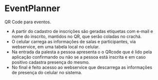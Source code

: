EventPlanner
========

QR Code para eventos.

- A partir do cadastro de inscrições são geradas etiquetas com e-mail e nome do inscrito, mantidos no QR, que serão coladas no crachá.
- O celular carrega as informações de salas e participantes, via webservice, em uma tabela local no celular.
- Na entrada da palesta a pessoa apresenta o o QRcode que é lido pela aplicação confirmando ou não se a pessoa está inscrita e em caso positivo cadastra presença do mesmo.
- No final é feito acesso ao webservice que descarrega as informações de presença do celular no sistema.

